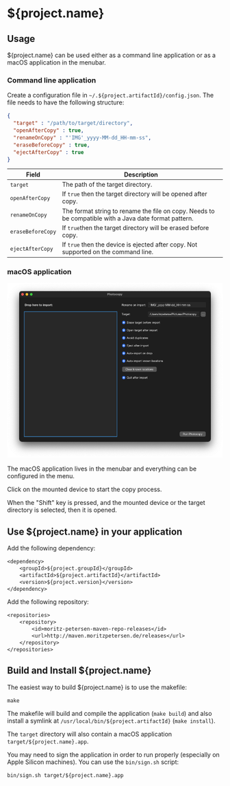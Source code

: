 # ${project.name}

## Usage

${project.name} can be used either as a command line application or as a macOS application in the menubar. 

### Command line application

Create a configuration file in `~/.${project.artifactId}/config.json`. The file needs to have the following structure:

```json
{
  "target" : "/path/to/target/directory",
  "openAfterCopy" : true,
  "renameOnCopy" : "'IMG'_yyyy-MM-dd_HH-mm-ss",
  "eraseBeforeCopy" : true,
  "ejectAfterCopy" : true
}
```

| Field    | Description                         |
|----------|-------------------------------------|
| `target` | The path of the target directory.   |
| `openAfterCopy` | If `true` then the target directory will be opened after copy. |
| `renameOnCopy` | The format string to rename the file on copy. Needs to be compatible with a Java date format pattern. |
| `eraseBeforeCopy` | If `true`then the target directory will be erased before copy. |
| `ejectAfterCopy` | If `true` then the device is ejected after copy. Not supported on the command line. |

### macOS application

<img src="imgs/screen1.png" width="600">

The macOS application lives in the menubar and everything can be configured in the menu.

Click on the mounted device to start the copy process.

When the "Shift" key is pressed, and the mounted device or the target directory is selected, then it is opened.

## Use ${project.name} in your application

Add the following dependency:

```
<dependency>
    <groupId>${project.groupId}</groupId>
    <artifactId>${project.artifactId}</artifactId>
    <version>${project.version}</version>
</dependency>
```

Add the following repository:

```
<repositories>
    <repository>
        <id>moritz-petersen-maven-repo-releases</id>
        <url>http://maven.moritzpetersen.de/releases</url>
    </repository>
</repositories>
```

## Build and Install ${project.name}

The easiest way to build ${project.name} is to use the makefile:

```
make
```

The makefile will build and compile the application (`make build`) and also install a symlink at `/usr/local/bin/${project.artifactId}` (`make install`).

The `target` directory will also contain a macOS application `target/${project.name}.app`.

You may need to sign the application in order to run properly (especially on Apple Silicon machines). You can use
the `bin/sign.sh` script:

```
bin/sign.sh target/${project.name}.app
```
